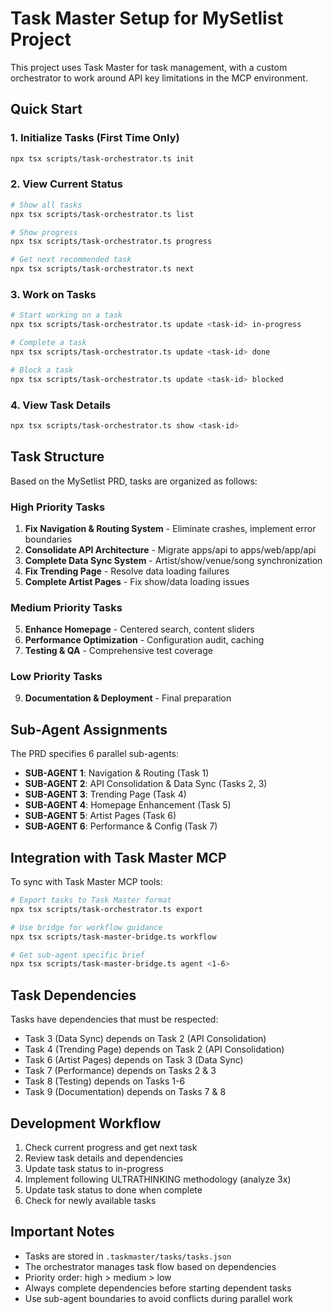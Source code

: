 # Task Master Setup for MySetlist Project

This project uses Task Master for task management, with a custom orchestrator to work around API key limitations in the MCP environment.

## Quick Start

### 1. Initialize Tasks (First Time Only)
```bash
npx tsx scripts/task-orchestrator.ts init
```

### 2. View Current Status
```bash
# Show all tasks
npx tsx scripts/task-orchestrator.ts list

# Show progress
npx tsx scripts/task-orchestrator.ts progress

# Get next recommended task
npx tsx scripts/task-orchestrator.ts next
```

### 3. Work on Tasks
```bash
# Start working on a task
npx tsx scripts/task-orchestrator.ts update <task-id> in-progress

# Complete a task
npx tsx scripts/task-orchestrator.ts update <task-id> done

# Block a task
npx tsx scripts/task-orchestrator.ts update <task-id> blocked
```

### 4. View Task Details
```bash
npx tsx scripts/task-orchestrator.ts show <task-id>
```

## Task Structure

Based on the MySetlist PRD, tasks are organized as follows:

### High Priority Tasks
1. **Fix Navigation & Routing System** - Eliminate crashes, implement error boundaries
2. **Consolidate API Architecture** - Migrate apps/api to apps/web/app/api
3. **Complete Data Sync System** - Artist/show/venue/song synchronization
4. **Fix Trending Page** - Resolve data loading failures
6. **Complete Artist Pages** - Fix show/data loading issues

### Medium Priority Tasks
5. **Enhance Homepage** - Centered search, content sliders
7. **Performance Optimization** - Configuration audit, caching
8. **Testing & QA** - Comprehensive test coverage

### Low Priority Tasks
9. **Documentation & Deployment** - Final preparation

## Sub-Agent Assignments

The PRD specifies 6 parallel sub-agents:

- **SUB-AGENT 1**: Navigation & Routing (Task 1)
- **SUB-AGENT 2**: API Consolidation & Data Sync (Tasks 2, 3)
- **SUB-AGENT 3**: Trending Page (Task 4)
- **SUB-AGENT 4**: Homepage Enhancement (Task 5)
- **SUB-AGENT 5**: Artist Pages (Task 6)
- **SUB-AGENT 6**: Performance & Config (Task 7)

## Integration with Task Master MCP

To sync with Task Master MCP tools:

```bash
# Export tasks to Task Master format
npx tsx scripts/task-orchestrator.ts export

# Use bridge for workflow guidance
npx tsx scripts/task-master-bridge.ts workflow

# Get sub-agent specific brief
npx tsx scripts/task-master-bridge.ts agent <1-6>
```

## Task Dependencies

Tasks have dependencies that must be respected:
- Task 3 (Data Sync) depends on Task 2 (API Consolidation)
- Task 4 (Trending Page) depends on Task 2 (API Consolidation)  
- Task 6 (Artist Pages) depends on Task 3 (Data Sync)
- Task 7 (Performance) depends on Tasks 2 & 3
- Task 8 (Testing) depends on Tasks 1-6
- Task 9 (Documentation) depends on Tasks 7 & 8

## Development Workflow

1. Check current progress and get next task
2. Review task details and dependencies
3. Update task status to in-progress
4. Implement following ULTRATHINKING methodology (analyze 3x)
5. Update task status to done when complete
6. Check for newly available tasks

## Important Notes

- Tasks are stored in `.taskmaster/tasks/tasks.json`
- The orchestrator manages task flow based on dependencies
- Priority order: high > medium > low
- Always complete dependencies before starting dependent tasks
- Use sub-agent boundaries to avoid conflicts during parallel work